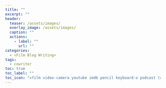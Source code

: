 ```yaml
---
title: ""
excerpt: ""
header:
  teaser: /assets/images/
  overlay_image: /assets/images/
  caption: ""
  actions:
    - label: ""
      url: ""
categories:
  - <Film Blog Writing>
tags:
  - cowriter
toc: true
toc_label: ""
toc_icon: "<film video-camera youtube imdb pencil keyboard-o podcast (any font-awesome)>"
---
```


